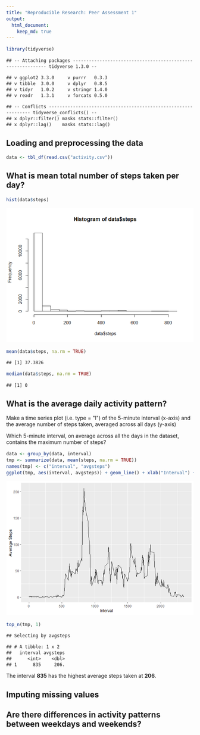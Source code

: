 ```yaml
---
title: "Reproducible Research: Peer Assessment 1"
output: 
  html_document:
    keep_md: true
---
```


```r
library(tidyverse)
```

```
## -- Attaching packages ------------------------------------------------------------ tidyverse 1.3.0 --
```

```
## v ggplot2 3.3.0     v purrr   0.3.3
## v tibble  3.0.0     v dplyr   0.8.5
## v tidyr   1.0.2     v stringr 1.4.0
## v readr   1.3.1     v forcats 0.5.0
```

```
## -- Conflicts --------------------------------------------------------------- tidyverse_conflicts() --
## x dplyr::filter() masks stats::filter()
## x dplyr::lag()    masks stats::lag()
```
## Loading and preprocessing the data

```r
data <- tbl_df(read.csv("activity.csv"))
```

## What is mean total number of steps taken per day?

```r
hist(data$steps)
```

![](PA1_template_files/figure-html/unnamed-chunk-3-1.png)<!-- -->

```r
mean(data$steps, na.rm = TRUE)
```

```
## [1] 37.3826
```

```r
median(data$steps, na.rm = TRUE)
```

```
## [1] 0
```

## What is the average daily activity pattern?
Make a time series plot (i.e. type = "l") of the 5-minute interval (x-axis) and the average number of steps taken, averaged across all days (y-axis)

Which 5-minute interval, on average across all the days in the dataset, contains the maximum number of steps?


```r
data <- group_by(data, interval)
tmp <- summarize(data, mean(steps, na.rm = TRUE))
names(tmp) <- c("interval", "avgsteps")
ggplot(tmp, aes(interval, avgsteps)) + geom_line() + xlab("Interval") + ylab("Average Steps")
```

![](PA1_template_files/figure-html/unnamed-chunk-4-1.png)<!-- -->

```r
top_n(tmp, 1)
```

```
## Selecting by avgsteps
```

```
## # A tibble: 1 x 2
##   interval avgsteps
##      <int>    <dbl>
## 1      835     206.
```
The interval **835** has the highest average steps taken at **206**.


## Imputing missing values



## Are there differences in activity patterns between weekdays and weekends?
